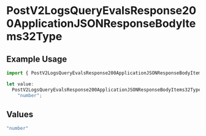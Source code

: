 # PostV2LogsQueryEvalsResponse200ApplicationJSONResponseBodyItems32Type

## Example Usage

```typescript
import { PostV2LogsQueryEvalsResponse200ApplicationJSONResponseBodyItems32Type } from "orq-poc-typescript-multi-env-version/models/operations";

let value:
  PostV2LogsQueryEvalsResponse200ApplicationJSONResponseBodyItems32Type =
    "number";
```

## Values

```typescript
"number"
```